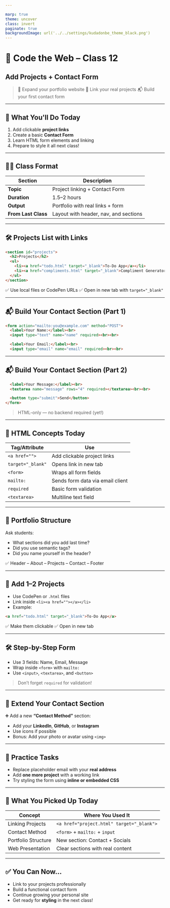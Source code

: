 ```yaml
---

marp: true
theme: uncover
class: invert
paginate: true
backgroundImage: url('../../settings/kudadonbe_theme_black.png')
---
```


# 🏫 Code the Web – Class 12

## **Add Projects + Contact Form**

> 🎯 Expand your portfolio website
> 🔗 Link your real projects
> 📬 Build your first contact form

---

## 🎯 **What You'll Do Today**

1. Add clickable **project links**
2. Create a basic **Contact Form**
3. Learn HTML form elements and linking
4. Prepare to style it all next class!

---

## 🧑‍🏫 **Class Format**

| Section             | Description                           |
| ------------------- | ------------------------------------- |
| **Topic**           | Project linking + Contact Form        |
| **Duration**        | 1.5–2 hours                           |
| **Output**          | Portfolio with real links + form      |
| **From Last Class** | Layout with header, nav, and sections |

---

## 🛠️ **Projects List with Links**

```html
<section id="projects">
  <h2>Projects</h2>
  <ul>
    <li><a href="todo.html" target="_blank">To-Do App</a></li>
    <li><a href="compliments.html" target="_blank">Compliment Generator</a></li>
  </ul>
</section>
```

✅ Use local files or CodePen URLs
✅ Open in new tab with `target="_blank"`

---

## 📬 **Build Your Contact Section (Part 1)**

```html
<form action="mailto:you@example.com" method="POST">
  <label>Your Name:</label><br>
  <input type="text" name="name" required><br><br>

  <label>Your Email:</label><br>
  <input type="email" name="email" required><br><br>
```

---

## 📬 **Build Your Contact Section (Part 2)**

```html
  <label>Your Message:</label><br>
  <textarea name="message" rows="4" required></textarea><br><br>

  <button type="submit">Send</button>
</form>
```

> HTML-only — no backend required (yet!)

---

## 📖 **HTML Concepts Today**

| Tag/Attribute     | Use                              |
| ----------------- | -------------------------------- |
| `<a href="">`     | Add clickable project links      |
| `target="_blank"` | Opens link in new tab            |
| `<form>`          | Wraps all form fields            |
| `mailto:`         | Sends form data via email client |
| `required`        | Basic form validation            |
| `<textarea>`      | Multiline text field             |

---

## 🔁 **Portfolio Structure**

Ask students:

* What sections did you add last time?
* Did you use semantic tags?
* Did you name yourself in the header?

✅ Header – About – Projects – Contact – Footer

---

## 🔗 **Add 1–2 Projects**

* Use CodePen or `.html` files
* Link inside `<li><a href=""></a></li>`
* Example:

```html
<a href="todo.html" target="_blank">To-Do App</a>
```

✅ Make them clickable
✅ Open in new tab

---

## 🛠 **Step-by-Step Form**

* Use 3 fields: Name, Email, Message
* Wrap inside `<form>` with `mailto:`
* Use `<input>`, `<textarea>`, and `<button>`

> Don’t forget `required` for validation!

---

## 🧪 **Extend Your Contact Section**

➕ Add a new **“Contact Method”** section:

* Add your **LinkedIn**, **GitHub**, or **Instagram**
* Use icons if possible
* Bonus: Add your photo or avatar using `<img>`

---

## 📝 **Practice Tasks**

* Replace placeholder email with your **real address**
* Add **one more project** with a working link
* Try styling the form using **inline or embedded CSS**

---

## 🧠 **What You Picked Up Today**

| Concept             | Where You Used It                         |
| ------------------- | ----------------------------------------- |
| Linking Projects    | `<a href="project.html" target="_blank">` |
| Contact Method      | `<form>` + `mailto:` + `input`            |
| Portfolio Structure | New section: Contact + Socials            |
| Web Presentation    | Clear sections with real content          |

---

## ✅ **You Can Now\...**

* Link to your projects professionally
* Build a functional contact form
* Continue growing your personal site
* Get ready for **styling** in the next class!